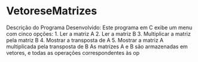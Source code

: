 # VetoreseMatrizes
Descrição do Programa Desenvolvido:  Este programa em C exibe um menu com cinco opções:  1. Ler a matriz A 2. Ler a matriz B 3. Multiplicar a matriz pela matriz B 4. Mostrar a transposta de A 5. Mostrar a matriz A multiplicada pela transposta de B  As matrizes A e B são armazenadas em vetores, e todas as operações correspondentes às op
